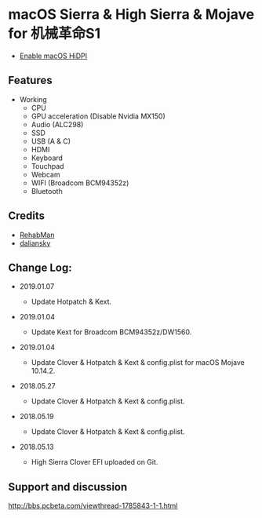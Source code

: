 # macOS Sierra & High Sierra & Mojave for 机械革命S1

- [Enable macOS HiDPI](https://github.com/daliansky/one-key-hidpi) 

## Features

* Working
  * CPU
  * GPU acceleration (Disable Nvidia MX150)
  * Audio (ALC298)
  * SSD
  * USB (A & C)
  * HDMI
  * Keyboard
  * Touchpad
  * Webcam
  * WIFI (Broadcom BCM94352z)
  * Bluetooth

## Credits

- [RehabMan](https://github.com/RehabMan) 
- [daliansky](https://github.com/daliansky) 

## Change Log:

- 2019.01.07
	- Update Hotpatch & Kext.

- 2019.01.04
	- Update Kext for Broadcom BCM94352z/DW1560.

- 2019.01.04
	- Update Clover & Hotpatch & Kext & config.plist for macOS Mojave 10.14.2.

- 2018.05.27
	- Update Clover & Hotpatch & Kext & config.plist.

- 2018.05.19
	- Update Clover & Hotpatch & Kext & config.plist.

- 2018.05.13
	- High Sierra Clover EFI uploaded on Git.


## Support and discussion

http://bbs.pcbeta.com/viewthread-1785843-1-1.html
